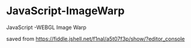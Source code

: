 # JavaScript-ImageWarp
JavaScript -WEBGL Image Warp

saved from https://fiddle.jshell.net/f1nal/a5t07f3p/show/?editor_console

